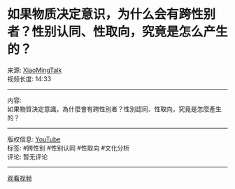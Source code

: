 # 如果物质决定意识，为什么会有跨性别者？性别认同、性取向，究竟是怎么产生的？

来源: [XiaoMingTalk](https://www.youtube.com/channel/UCf3L4JtdfRX5E2Q1rZqYJaw)  
视频长度: 14:33

---

内容:  
如果物質決定意識，為什麼會有跨性別者？性別認同、性取向，究竟是怎麼產生的？

---

版权信息: [YouTube](https://www.youtube.com)  
标签: #跨性别 #性别认同 #性取向 #文化分析  
评论: 暂无评论  

---  

[观看视频](https://www.youtube.com/watch?v=6rAWlSShujc)
<!-- tcd_original_link https://www.youtube.com/watch?v=MJ8u8RsxQ0Y -->
